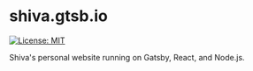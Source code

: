 # shiva.gtsb.io

[![License: MIT](https://img.shields.io/badge/License-MIT-blue.svg)](https://opensource.org/licenses/MIT) 

Shiva's personal website running on Gatsby, React, and Node.js.

